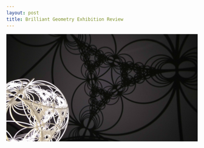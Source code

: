 ```yaml
---
layout: post
title: Brilliant Geometry Exhibition Review
---
```


![apollonian gasket](https://github.com/ImogenMorris/ImogenMorris.github.io/blob/master/images/IMG_20170603_114449776.jpg)
